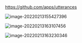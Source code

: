 

https://github.com/apps/utterances



![image-20220213155427396](C:\Users\admin\Documents\GitHub\TIL\Tistory\utterances(history_comment).assets/image-20220213155427396.png)



<script src="https://utteranc.es/client.js"
        repo="[ENTER REPO HERE]"
        issue-term="pathname"
        theme="github-dark"
        crossorigin="anonymous"
        async>
</script>







![image-20220213163107456](C:\Users\admin\Documents\GitHub\TIL\Tistory\utterances(history_comment).assets/image-20220213163107456.png)







![image-20220213163230346](C:\Users\admin\Documents\GitHub\TIL\Tistory\utterances(history_comment).assets/image-20220213163230346.png)